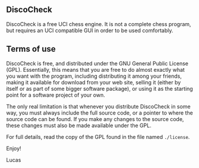 DiscoCheck
----------

DiscoCheck is a free UCI chess engine. It is not a complete chess program, but requires an UCI
compatible GUI in order to be used comfortably.

Terms of use
------------

DiscoCheck is free, and distributed under the GNU General Public License (GPL). Essentially, this
means that you are free to do almost exactly what you want with the program, including distributing
it among your friends, making it available for download from your web site, selling it (either by
itself or as part of some bigger software package), or using it as the starting point for a software
project of your own.

The only real limitation is that whenever you distribute DiscoCheck in some way, you must always
include the full source code, or a pointer to where the source code can be found. If you make any
changes to the source code, these changes must also be made available under the GPL.

For full details, read the copy of the GPL found in the file named `./license`.

Enjoy!

Lucas
